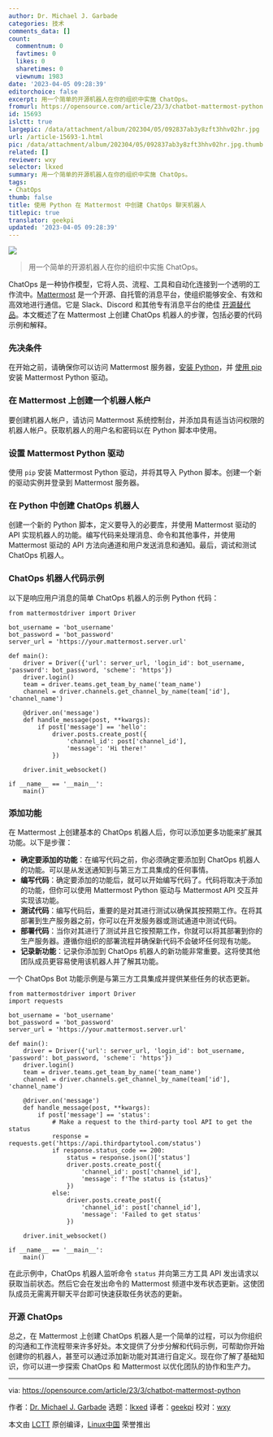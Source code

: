 ```yaml
---
author: Dr. Michael J. Garbade
categories: 技术
comments_data: []
count:
  commentnum: 0
  favtimes: 0
  likes: 0
  sharetimes: 0
  viewnum: 1983
date: '2023-04-05 09:28:39'
editorchoice: false
excerpt: 用一个简单的开源机器人在你的组织中实施 ChatOps。
fromurl: https://opensource.com/article/23/3/chatbot-mattermost-python
id: 15693
islctt: true
largepic: /data/attachment/album/202304/05/092837ab3y8zft3hhv02hr.jpg
url: /article-15693-1.html
pic: /data/attachment/album/202304/05/092837ab3y8zft3hhv02hr.jpg.thumb.jpg
related: []
reviewer: wxy
selector: lkxed
summary: 用一个简单的开源机器人在你的组织中实施 ChatOps。
tags:
- ChatOps
thumb: false
title: 使用 Python 在 Mattermost 中创建 ChatOps 聊天机器人
titlepic: true
translator: geekpi
updated: '2023-04-05 09:28:39'
---
```


![](/data/attachment/album/202304/05/092837ab3y8zft3hhv02hr.jpg)



> 
> 用一个简单的开源机器人在你的组织中实施 ChatOps。
> 
> 
> 


ChatOps 是一种协作模型，它将人员、流程、工具和自动化连接到一个透明的工作流中。[Mattermost](https://mattermost.com/) 是一个开源、自托管的消息平台，使组织能够安全、有效和高效地进行通信。它是 Slack、Discord 和其他专有消息平台的绝佳 [开源替代品](https://opensource.com/alternatives/slack)。本文概述了在 Mattermost 上创建 ChatOps 机器人的步骤，包括必要的代码示例和解释。


### 先决条件


在开始之前，请确保你可以访问 Mattermost 服务器，[安装 Python](https://opensource.com/article/17/10/python-101)，并 [使用 pip](https://opensource.com/article/20/3/pip-linux-mac-windows) 安装 Mattermost Python 驱动。


### 在 Mattermost 上创建一个机器人帐户


要创建机器人帐户，请访问 Mattermost 系统控制台，并添加具有适当访问权限的机器人帐户。获取机器人的用户名和密码以在 Python 脚本中使用。


### 设置 Mattermost Python 驱动


使用 `pip` 安装 Mattermost Python 驱动，并将其导入 Python 脚本。创建一个新的驱动实例并登录到 Mattermost 服务器。


### 在 Python 中创建 ChatOps 机器人


创建一个新的 Python 脚本，定义要导入的必要库，并使用 Mattermost 驱动的 API 实现机器人的功能。编写代码来处理消息、命令和其他事件，并使用 Mattermost 驱动的 API 方法向通道和用户发送消息和通知。最后，调试和测试 ChatOps 机器人。


### ChatOps 机器人代码示例


以下是响应用户消息的简单 ChatOps 机器人的示例 Python 代码：



```
from mattermostdriver import Driver

bot_username = 'bot_username'
bot_password = 'bot_password'
server_url = 'https://your.mattermost.server.url'

def main():
    driver = Driver({'url': server_url, 'login_id': bot_username, 'password': bot_password, 'scheme': 'https'})
    driver.login()
    team = driver.teams.get_team_by_name('team_name')
    channel = driver.channels.get_channel_by_name(team['id'], 'channel_name')

    @driver.on('message')
    def handle_message(post, **kwargs):
        if post['message'] == 'hello':
            driver.posts.create_post({
                'channel_id': post['channel_id'],
                'message': 'Hi there!'
            })

    driver.init_websocket()

if __name__ == '__main__':
    main()

```

### 添加功能


在 Mattermost 上创建基本的 ChatOps 机器人后，你可以添加更多功能来扩展其功能。以下是步骤：


* **确定要添加的功能**：在编写代码之前，你必须确定要添加到 ChatOps 机器人的功能。可以是从发送通知到与第三方工具集成的任何事情。
* **编写代码**：确定要添加的功能后，就可以开始编写代码了。代码将取决于添加的功能，但你可以使用 Mattermost Python 驱动与 Mattermost API 交互并实现该功能。
* **测试代码**：编写代码后，重要的是对其进行测试以确保其按预期工作。在将其部署到生产服务器之前，你可以在开发服务器或测试通道中测试代码。
* **部署代码**：当你对其进行了测试并且它按预期工作，你就可以将其部署到你的生产服务器。遵循你组织的部署流程并确保新代码不会破坏任何现有功能。
* **记录新功能**：记录你添加到 ChatOps 机器人的新功能非常重要。这将使其他团队成员更容易使用该机器人并了解其功能。


一个 ChatOps Bot 功能示例是与第三方工具集成并提供某些任务的状态更新。



```
from mattermostdriver import Driver
import requests

bot_username = 'bot_username'
bot_password = 'bot_password'
server_url = 'https://your.mattermost.server.url'

def main():
    driver = Driver({'url': server_url, 'login_id': bot_username, 'password': bot_password, 'scheme': 'https'})
    driver.login()
    team = driver.teams.get_team_by_name('team_name')
    channel = driver.channels.get_channel_by_name(team['id'], 'channel_name')

    @driver.on('message')
    def handle_message(post, **kwargs):
        if post['message'] == 'status':
            # Make a request to the third-party tool API to get the status
            response = requests.get('https://api.thirdpartytool.com/status')
            if response.status_code == 200:
                status = response.json()['status']
                driver.posts.create_post({
                    'channel_id': post['channel_id'],
                    'message': f'The status is {status}'
                })
            else:
                driver.posts.create_post({
                    'channel_id': post['channel_id'],
                    'message': 'Failed to get status'
                })

    driver.init_websocket()

if __name__ == '__main__':
    main()

```

在此示例中，ChatOps 机器人监听命令 `status` 并向第三方工具 API 发出请求以获取当前状态。然后它会在发出命令的 Mattermost 频道中发布状态更新。这使团队成员无需离开聊天平台即可快速获取任务状态的更新。


### 开源 ChatOps


总之，在 Mattermost 上创建 ChatOps 机器人是一个简单的过程，可以为你组织的沟通和工作流程带来许多好处。本文提供了分步分解和代码示例，可帮助你开始创建你的机器人，甚至可以通过添加新功能对其进行自定义。现在你了解了基础知识，你可以进一步探索 ChatOps 和 Mattermost 以优化团队的协作和生产力。




---


via: <https://opensource.com/article/23/3/chatbot-mattermost-python>


作者：[Dr. Michael J. Garbade](https://opensource.com/users/drmjg) 选题：[lkxed](https://github.com/lkxed/) 译者：[geekpi](https://github.com/geekpi) 校对：[wxy](https://github.com/wxy)


本文由 [LCTT](https://github.com/LCTT/TranslateProject) 原创编译，[Linux中国](https://linux.cn/) 荣誉推出